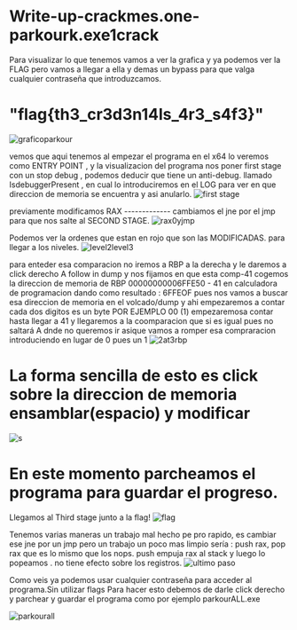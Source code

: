 # Write-up-crackmes.one-parkourk.exe1crack

Para visualizar lo que tenemos vamos a ver la grafica y ya podemos ver la FLAG pero vamos a llegar a ella y demas un bypass para que valga cualquier contraseña que introduzcamos.

# "flag{th3_cr3d3n14ls_4r3_s4f3}"
![graficoparkour](https://user-images.githubusercontent.com/107126653/198892117-d6ce5f0c-5e19-4b51-8983-7856acb59342.png)

vemos que aqui tenemos al empezar el programa en el x64 lo veremos como ENTRY POINT , y la visualizacion del programa nos poner first stage con un stop debug , podemos deducir que tiene un anti-debug. llamado IsdebuggerPresent , en cual lo introduciremos en el LOG para ver en que direccion de memoria se encuentra y asi anularlo.
![first stage](https://user-images.githubusercontent.com/107126653/198892118-ccea343e-cf76-4272-8ddb-e9da09bb5c33.png)

previamente modificamos RAX  ------------- cambiamos el jne por el jmp para que nos salte al SECOND STAGE.
![rax0yjmp](https://user-images.githubusercontent.com/107126653/198892126-c805d674-5467-4b88-b990-03e375614e52.png)

Podemos ver la ordenes que estan en rojo que son las MODIFICADAS. para llegar a los niveles.
![level2level3](https://user-images.githubusercontent.com/107126653/198894068-a7171f82-ab59-4682-b15a-16520635c0d6.png)


para enteder esa comparacion no iremos a RBP a la derecha y le daremos a click derecho A follow in dump  y nos fijamos en que esta comp-41 cogemos la direccion de memoria de RBP 00000000006FFE50 - 41 en calculadora de programacion dando como resultado : 6FFEOF pues nos vamos a buscar esa direccion de memoria en el volcado/dump  y ahi empezaremos a contar cada dos digitos es un byte POR EJEMPLO 00 (1) empezaremosa contar hasta llegar a 41 y llegaremos a la coomparacion que si es igual pues no saltará A dnde no queremos ir asique vamos a romper esa compraracion introduciendo en lugar de 0 pues un 1
![2at3rbp](https://user-images.githubusercontent.com/107126653/198991389-f1c5e6d8-33f9-4931-b875-35703b09c42b.png)

 # La forma sencilla de esto es click sobre la direccion de memoria ensamblar(espacio) y modificar
![s](https://user-images.githubusercontent.com/107126653/198994516-b4398ee9-93de-40f5-bb7e-66615f6479ba.png)

# En este momento parcheamos el programa para guardar el progreso.
Llegamos al Third stage junto a la flag!
![flag](https://user-images.githubusercontent.com/107126653/198892133-323fac5f-c3a4-4afa-b893-4f38b02c0717.png)

Tenemos varias maneras un trabajo mal hecho pe pro rapido, es cambiar ese jne por un jmp pero un trabajo un poco mas limpio sería : push rax, pop rax que es lo mismo que los nops. push empuja rax al stack y luego lo popeamos . no tiene efecto sobre los registros.
![ultimo paso](https://user-images.githubusercontent.com/107126653/198996393-a4faf149-651a-41e6-9c8b-369fb5a33cb4.png)


Como veis ya podemos usar cualquier contraseña para acceder al programa.Sin utilizar flags
Para hacer esto debemos de darle click derecho y parchear y guardar el programa como por ejemplo parkourALL.exe

![parkourall](https://user-images.githubusercontent.com/107126653/198892150-cb231cfd-34bb-4d9a-988f-48a3c3835ae4.png)




